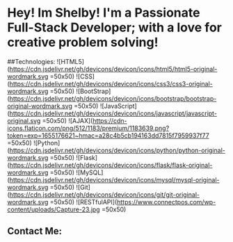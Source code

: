# Hey! Im Shelby! I'm a Passionate Full-Stack Developer; with a love for creative problem solving!

##Technologies:
  ![HTML5](https://cdn.jsdelivr.net/gh/devicons/devicon/icons/html5/html5-original-wordmark.svg =50x50) ![CSS](https://cdn.jsdelivr.net/gh/devicons/devicon/icons/css3/css3-original-wordmark.svg =50x50) ![BootStrap](https://cdn.jsdelivr.net/gh/devicons/devicon/icons/bootstrap/bootstrap-original-wordmark.svg =50x50) ![JavaScript](https://cdn.jsdelivr.net/gh/devicons/devicon/icons/javascript/javascript-original.svg =50x50) ![AJAX](https://cdn-icons.flaticon.com/png/512/1183/premium/1183639.png?token=exp=1655176621~hmac=a28c4b5cb194163dd7815f7959937f77 =50x50) ![Python](https://cdn.jsdelivr.net/gh/devicons/devicon/icons/python/python-original-wordmark.svg =50x50) ![Flask](https://cdn.jsdelivr.net/gh/devicons/devicon/icons/flask/flask-original-wordmark.svg =50x50) ![MySQL](https://cdn.jsdelivr.net/gh/devicons/devicon/icons/mysql/mysql-original-wordmark.svg =50x50) ![Git](https://cdn.jsdelivr.net/gh/devicons/devicon/icons/git/git-original-wordmark.svg =50x50) ![RESTfulAPI](https://www.connectpos.com/wp-content/uploads/Capture-23.jpg =50x50) 

## Contact Me: 
      



<!--
**ShSlosar/ShSlosar** is a ✨ _special_ ✨ repository because its `README.md` (this file) appears on your GitHub profile.

Here are some ideas to get you started:

- 🔭 I’m currently working on ...
- 🌱 I’m currently learning ...
- 👯 I’m looking to collaborate on ...
- 🤔 I’m looking for help with ...
- 💬 Ask me about ...
- 📫 How to reach me: ...
- 😄 Pronouns: ...
- ⚡ Fun fact: ...
-->
